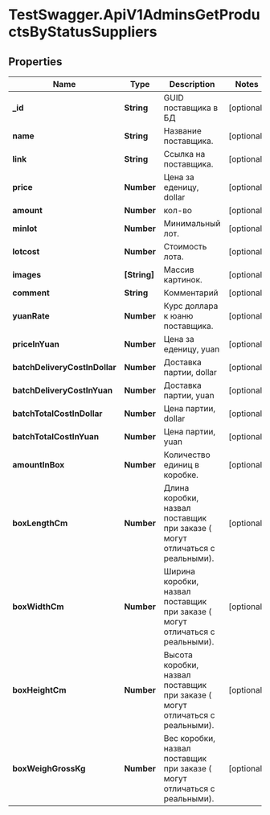 # TestSwagger.ApiV1AdminsGetProductsByStatusSuppliers

## Properties

Name | Type | Description | Notes
------------ | ------------- | ------------- | -------------
**_id** | **String** | GUID поставщика в БД | [optional] 
**name** | **String** | Название поставщика. | [optional] 
**link** | **String** | Ссылка на поставщика. | [optional] 
**price** | **Number** | Цена за еденицу, dollar | [optional] 
**amount** | **Number** | кол-во | [optional] 
**minlot** | **Number** | Минимальный лот. | [optional] 
**lotcost** | **Number** | Стоимость лота. | [optional] 
**images** | **[String]** | Массив картинок. | [optional] 
**comment** | **String** | Комментарий | [optional] 
**yuanRate** | **Number** | Курс доллара к юаню поставщика.  | [optional] 
**priceInYuan** | **Number** | Цена за еденицу, yuan | [optional] 
**batchDeliveryCostInDollar** | **Number** | Доставка партии, dollar | [optional] 
**batchDeliveryCostInYuan** | **Number** | Доставка партии, yuan | [optional] 
**batchTotalCostInDollar** | **Number** | Цена партии, dollar | [optional] 
**batchTotalCostInYuan** | **Number** | Цена партии, yuan | [optional] 
**amountInBox** | **Number** | Количество единиц в коробке. | [optional] 
**boxLengthCm** | **Number** | Длина коробки, назвал поставщик при заказе ( могут отличаться с реальными). | [optional] 
**boxWidthCm** | **Number** | Ширина коробки, назвал поставщик при заказе ( могут отличаться с реальными). | [optional] 
**boxHeightCm** | **Number** | Высота коробки, назвал поставщик при заказе ( могут отличаться с реальными). | [optional] 
**boxWeighGrossKg** | **Number** | Вес коробки, назвал поставщик при заказе ( могут отличаться с реальными). | [optional] 


